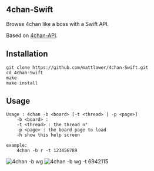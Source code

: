## 4chan-Swift
Browse 4chan like a boss with a Swift API.

Based on [4chan-API](https://github.com/4chan/4chan-API).

## Installation
	git clone https://github.com/mattlawer/4chan-Swift.git
	cd 4chan-Swift
	make
	make install

## Usage
	Usage : 4chan -b <board> [-t <thread> | -p <page>]
		-b <board> : 
		-t <thread> : the thread n°
		-p <page> : the board page to load
		-h show this help screen
		
	example:
		4chan -b r -t 123456789

![](http://i64.tinypic.com/2dgvlv7.png "4chan -b wg")
![](http://i63.tinypic.com/2jche1v.png "4chan -b wg -t 6942115")
